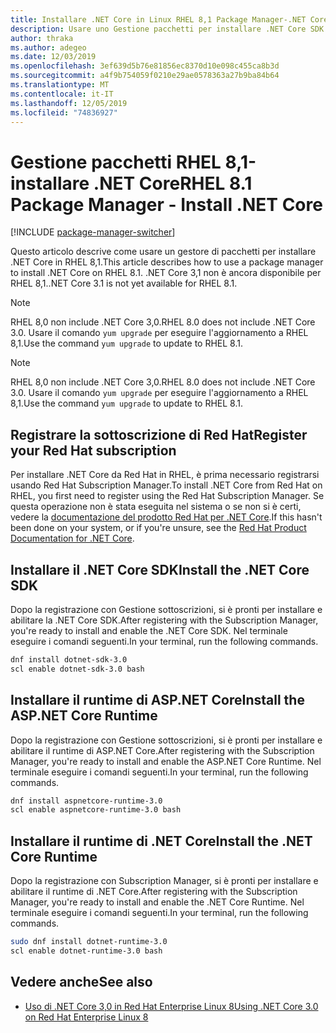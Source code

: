 ```yaml
---
title: Installare .NET Core in Linux RHEL 8,1 Package Manager-.NET Core
description: Usare uno Gestione pacchetti per installare .NET Core SDK e Runtime in RHEL 8,1.
author: thraka
ms.author: adegeo
ms.date: 12/03/2019
ms.openlocfilehash: 3ef639d5b76e81856ec8370d10e098c455ca8b3d
ms.sourcegitcommit: a4f9b754059f0210e29ae0578363a27b9ba84b64
ms.translationtype: MT
ms.contentlocale: it-IT
ms.lasthandoff: 12/05/2019
ms.locfileid: "74836927"
---
```

# <a name="rhel-81-package-manager---install-net-core"></a><span data-ttu-id="2cbc0-103">Gestione pacchetti RHEL 8,1-installare .NET Core</span><span class="sxs-lookup"><span data-stu-id="2cbc0-103">RHEL 8.1 Package Manager - Install .NET Core</span></span>

[!INCLUDE [package-manager-switcher](includes/package-manager-switcher.md)]

<span data-ttu-id="2cbc0-104">Questo articolo descrive come usare un gestore di pacchetti per installare .NET Core in RHEL 8,1.</span><span class="sxs-lookup"><span data-stu-id="2cbc0-104">This article describes how to use a package manager to install .NET Core on RHEL 8.1.</span></span> <span data-ttu-id="2cbc0-105">.NET Core 3,1 non è ancora disponibile per RHEL 8,1.</span><span class="sxs-lookup"><span data-stu-id="2cbc0-105">.NET Core 3.1 is not yet available for RHEL 8.1.</span></span>

> [!NOTE]
> <span data-ttu-id="2cbc0-106">RHEL 8,0 non include .NET Core 3,0.</span><span class="sxs-lookup"><span data-stu-id="2cbc0-106">RHEL 8.0 does not include .NET Core 3.0.</span></span> <span data-ttu-id="2cbc0-107">Usare il comando `yum upgrade` per eseguire l'aggiornamento a RHEL 8,1.</span><span class="sxs-lookup"><span data-stu-id="2cbc0-107">Use the command `yum upgrade` to update to RHEL 8.1.</span></span>

> [!NOTE]
> <span data-ttu-id="2cbc0-108">RHEL 8,0 non include .NET Core 3,0.</span><span class="sxs-lookup"><span data-stu-id="2cbc0-108">RHEL 8.0 does not include .NET Core 3.0.</span></span> <span data-ttu-id="2cbc0-109">Usare il comando `yum upgrade` per eseguire l'aggiornamento a RHEL 8,1.</span><span class="sxs-lookup"><span data-stu-id="2cbc0-109">Use the command `yum upgrade` to update to RHEL 8.1.</span></span>

## <a name="register-your-red-hat-subscription"></a><span data-ttu-id="2cbc0-110">Registrare la sottoscrizione di Red Hat</span><span class="sxs-lookup"><span data-stu-id="2cbc0-110">Register your Red Hat subscription</span></span>

<span data-ttu-id="2cbc0-111">Per installare .NET Core da Red Hat in RHEL, è prima necessario registrarsi usando Red Hat Subscription Manager.</span><span class="sxs-lookup"><span data-stu-id="2cbc0-111">To install .NET Core from Red Hat on RHEL, you first need to register using the Red Hat Subscription Manager.</span></span> <span data-ttu-id="2cbc0-112">Se questa operazione non è stata eseguita nel sistema o se non si è certi, vedere la [documentazione del prodotto Red Hat per .NET Core](https://access.redhat.com/documentation/net_core/).</span><span class="sxs-lookup"><span data-stu-id="2cbc0-112">If this hasn't been done on your system, or if you're unsure, see the [Red Hat Product Documentation for .NET Core](https://access.redhat.com/documentation/net_core/).</span></span>

## <a name="install-the-net-core-sdk"></a><span data-ttu-id="2cbc0-113">Installare il .NET Core SDK</span><span class="sxs-lookup"><span data-stu-id="2cbc0-113">Install the .NET Core SDK</span></span>

<span data-ttu-id="2cbc0-114">Dopo la registrazione con Gestione sottoscrizioni, si è pronti per installare e abilitare la .NET Core SDK.</span><span class="sxs-lookup"><span data-stu-id="2cbc0-114">After registering with the Subscription Manager, you're ready to install and enable the .NET Core SDK.</span></span> <span data-ttu-id="2cbc0-115">Nel terminale eseguire i comandi seguenti.</span><span class="sxs-lookup"><span data-stu-id="2cbc0-115">In your terminal, run the following commands.</span></span>

```bash
dnf install dotnet-sdk-3.0
scl enable dotnet-sdk-3.0 bash
```

## <a name="install-the-aspnet-core-runtime"></a><span data-ttu-id="2cbc0-116">Installare il runtime di ASP.NET Core</span><span class="sxs-lookup"><span data-stu-id="2cbc0-116">Install the ASP.NET Core Runtime</span></span>

<span data-ttu-id="2cbc0-117">Dopo la registrazione con Gestione sottoscrizioni, si è pronti per installare e abilitare il runtime di ASP.NET Core.</span><span class="sxs-lookup"><span data-stu-id="2cbc0-117">After registering with the Subscription Manager, you're ready to install and enable the ASP.NET Core Runtime.</span></span> <span data-ttu-id="2cbc0-118">Nel terminale eseguire i comandi seguenti.</span><span class="sxs-lookup"><span data-stu-id="2cbc0-118">In your terminal, run the following commands.</span></span>

<!-- TODO: is this the correct value? Taken from the webpage but it doesn't have aspnet in the name -->
```bash
dnf install aspnetcore-runtime-3.0
scl enable aspnetcore-runtime-3.0 bash
```

## <a name="install-the-net-core-runtime"></a><span data-ttu-id="2cbc0-119">Installare il runtime di .NET Core</span><span class="sxs-lookup"><span data-stu-id="2cbc0-119">Install the .NET Core Runtime</span></span>

<span data-ttu-id="2cbc0-120">Dopo la registrazione con Subscription Manager, si è pronti per installare e abilitare il runtime di .NET Core.</span><span class="sxs-lookup"><span data-stu-id="2cbc0-120">After registering with the Subscription Manager, you're ready to install and enable the .NET Core Runtime.</span></span> <span data-ttu-id="2cbc0-121">Nel terminale eseguire i comandi seguenti.</span><span class="sxs-lookup"><span data-stu-id="2cbc0-121">In your terminal, run the following commands.</span></span>

```bash
sudo dnf install dotnet-runtime-3.0
scl enable dotnet-runtime-3.0 bash
```

## <a name="see-also"></a><span data-ttu-id="2cbc0-122">Vedere anche</span><span class="sxs-lookup"><span data-stu-id="2cbc0-122">See also</span></span>

- [<span data-ttu-id="2cbc0-123">Uso di .NET Core 3,0 in Red Hat Enterprise Linux 8</span><span class="sxs-lookup"><span data-stu-id="2cbc0-123">Using .NET Core 3.0 on Red Hat Enterprise Linux 8</span></span>](https://access.redhat.com/documentation/en-us/net_core/3.0/html/getting_started_guide_for_rhel_8/gs_install_dotnet)
